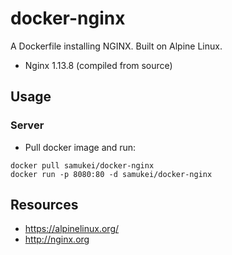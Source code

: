 # docker-nginx
A Dockerfile installing NGINX. Built on Alpine Linux.

* Nginx 1.13.8 (compiled from source)

## Usage

### Server
* Pull docker image and run:
```
docker pull samukei/docker-nginx
docker run -p 8080:80 -d samukei/docker-nginx
```

## Resources
* https://alpinelinux.org/
* http://nginx.org
